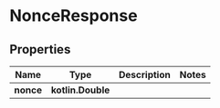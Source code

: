 
# NonceResponse

## Properties
Name | Type | Description | Notes
------------ | ------------- | ------------- | -------------
**nonce** | **kotlin.Double** |  | 



